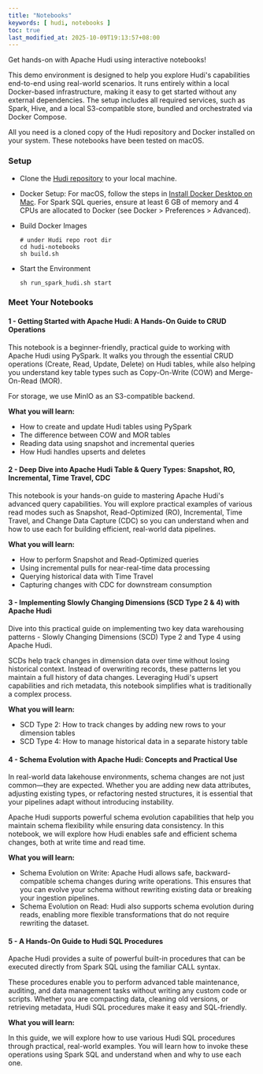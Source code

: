 ```yaml
---
title: "Notebooks"
keywords: [ hudi, notebooks ]
toc: true
last_modified_at: 2025-10-09T19:13:57+08:00
---
```


Get hands-on with Apache Hudi using interactive notebooks!

This demo environment is designed to help you explore Hudi's capabilities end-to-end using real-world scenarios. It runs entirely within a local Docker-based infrastructure, making it easy to get started without any external dependencies. The setup includes all required services, such as Spark, Hive, and a local S3-compatible store, bundled and orchestrated via Docker Compose.

All you need is a cloned copy of the Hudi repository and Docker installed on your system. These notebooks have been tested on macOS.

### Setup

* Clone the [Hudi repository](https://github.com/apache/hudi) to your local machine.
* Docker Setup: For macOS, follow the steps in [Install Docker Desktop on Mac](https://docs.docker.com/desktop/install/mac-install/). For Spark SQL queries, ensure at least 6 GB of memory and 4 CPUs are allocated to Docker (see Docker > Preferences > Advanced).
* Build Docker Images

  ```shell
  # under Hudi repo root dir
  cd hudi-notebooks
  sh build.sh
  ```

* Start the Environment

  ```shell
  sh run_spark_hudi.sh start
  ```

### Meet Your Notebooks

#### 1 - Getting Started with Apache Hudi: A Hands-On Guide to CRUD Operations

This notebook is a beginner-friendly, practical guide to working with Apache Hudi using PySpark. It walks you through the essential CRUD operations (Create, Read, Update, Delete) on Hudi tables, while also helping you understand key table types such as Copy-On-Write (COW) and Merge-On-Read (MOR).

For storage, we use MinIO as an S3-compatible backend.

**What you will learn:**

* How to create and update Hudi tables using PySpark
* The difference between COW and MOR tables
* Reading data using snapshot and incremental queries
* How Hudi handles upserts and deletes

#### 2 - Deep Dive into Apache Hudi Table & Query Types: Snapshot, RO, Incremental, Time Travel, CDC

This notebook is your hands-on guide to mastering Apache Hudi's advanced query capabilities. You will explore practical examples of various read modes such as Snapshot, Read-Optimized (RO), Incremental, Time Travel, and Change Data Capture (CDC) so you can understand when and how to use each for building efficient, real-world data pipelines.

**What you will learn:**

* How to perform Snapshot and Read-Optimized queries
* Using incremental pulls for near-real-time data processing
* Querying historical data with Time Travel
* Capturing changes with CDC for downstream consumption

#### 3 - Implementing Slowly Changing Dimensions (SCD Type 2 & 4) with Apache Hudi

Dive into this practical guide on implementing two key data warehousing patterns - Slowly Changing Dimensions (SCD) Type 2 and Type 4 using Apache Hudi.

SCDs help track changes in dimension data over time without losing historical context. Instead of overwriting records, these patterns let you maintain a full history of data changes. Leveraging Hudi's upsert capabilities and rich metadata, this notebook simplifies what is traditionally a complex process.

**What you will learn:**

* SCD Type 2: How to track changes by adding new rows to your dimension tables
* SCD Type 4: How to manage historical data in a separate history table

#### 4 - Schema Evolution with Apache Hudi: Concepts and Practical Use

In real-world data lakehouse environments, schema changes are not just common—they are expected. Whether you are adding new data attributes, adjusting existing types, or refactoring nested structures, it is essential that your pipelines adapt without introducing instability.

Apache Hudi supports powerful schema evolution capabilities that help you maintain schema flexibility while ensuring data consistency. In this notebook, we will explore how Hudi enables safe and efficient schema changes, both at write time and read time.

**What you will learn:**

* Schema Evolution on Write:
Apache Hudi allows safe, backward-compatible schema changes during write operations. This ensures that you can evolve your schema without rewriting existing data or breaking your ingestion pipelines.
* Schema Evolution on Read:
Hudi also supports schema evolution during reads, enabling more flexible transformations that do not require rewriting the dataset.

#### 5 - A Hands-On Guide to Hudi SQL Procedures

Apache Hudi provides a suite of powerful built-in procedures that can be executed directly from Spark SQL using the familiar CALL syntax.

These procedures enable you to perform advanced table maintenance, auditing, and data management tasks without writing any custom code or scripts. Whether you are compacting data, cleaning old versions, or retrieving metadata, Hudi SQL procedures make it easy and SQL-friendly.

**What you will learn:**

In this guide, we will explore how to use various Hudi SQL procedures through practical, real-world examples. You will learn how to invoke these operations using Spark SQL and understand when and why to use each one.
